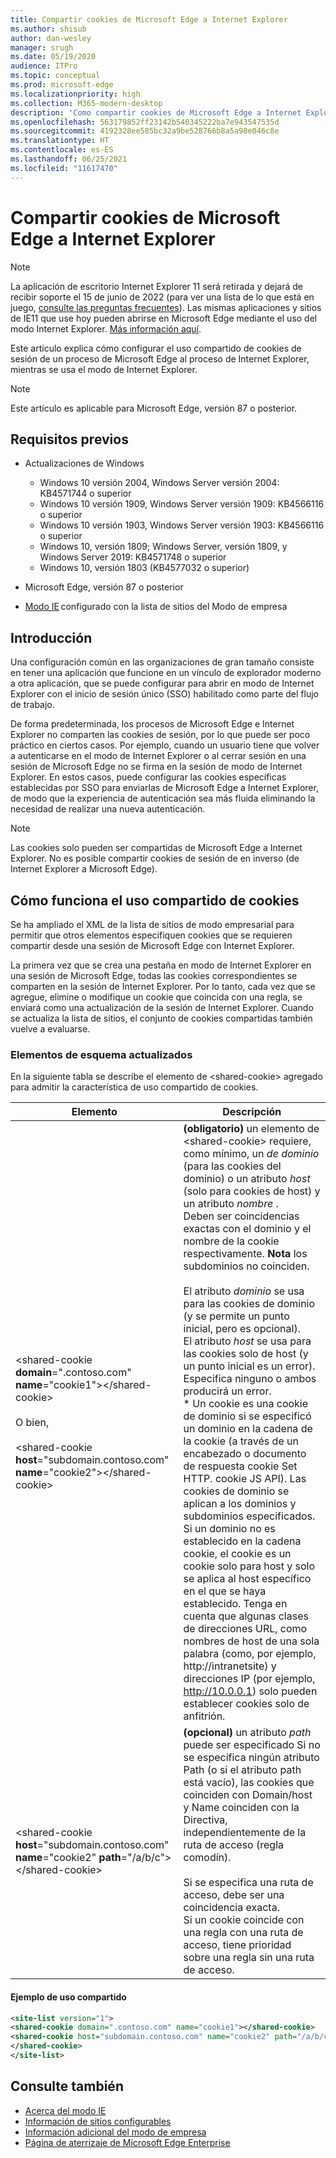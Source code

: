 ```yaml
---
title: Compartir cookies de Microsoft Edge a Internet Explorer
ms.author: shisub
author: dan-wesley
manager: srugh
ms.date: 05/19/2020
audience: ITPro
ms.topic: conceptual
ms.prod: microsoft-edge
ms.localizationpriority: high
ms.collection: M365-modern-desktop
description: 'Como compartir cookies de Microsoft Edge a Internet Explorer '
ms.openlocfilehash: 563179852ff23142b540345222ba7e943547535d
ms.sourcegitcommit: 4192328ee585bc32a9be528766b8a5a98e046c8e
ms.translationtype: HT
ms.contentlocale: es-ES
ms.lasthandoff: 06/25/2021
ms.locfileid: "11617470"
---
```

# <a name="cookie-sharing-from-microsoft-edge-to-internet-explorer"></a>Compartir cookies de Microsoft Edge a Internet Explorer

>[!Note]
> La aplicación de escritorio Internet Explorer 11 será retirada y dejará de recibir soporte el 15 de junio de 2022 (para ver una lista de lo que está en juego, [consulte las preguntas frecuentes](https://techcommunity.microsoft.com/t5/windows-it-pro-blog/internet-explorer-11-desktop-app-retirement-faq/ba-p/2366549)). Las mismas aplicaciones y sitios de IE11 que use hoy pueden abrirse en Microsoft Edge mediante el uso del modo Internet Explorer. [Más información aquí](https://blogs.windows.com/windowsexperience/2021/05/19/the-future-of-internet-explorer-on-windows-10-is-in-microsoft-edge/).

Este artículo explica cómo configurar el uso compartido de cookies de sesión de un proceso de Microsoft Edge al proceso de Internet Explorer, mientras se usa el modo de Internet Explorer.

> [!NOTE]
> Este artículo es aplicable para Microsoft Edge, versión 87 o posterior.

## <a name="prerequisites"></a>Requisitos previos

- Actualizaciones de Windows

  - Windows 10 versión 2004, Windows Server versión 2004: KB4571744 o superior
  - Windows 10 versión 1909, Windows Server versión 1909: KB4566116 o superior
  - Windows 10 versión 1903, Windows Server versión 1903: KB4566116 o superior
  - Windows 10, versión 1809; Windows Server, versión 1809, y Windows Server 2019: KB4571748 o superior
  - Windows 10, versión 1803 (KB4577032 o superior)

- Microsoft Edge, versión 87 o posterior
- [Modo IE](./edge-ie-mode.md) configurado con la lista de sitios del Modo de empresa

## <a name="overview"></a>Introducción

Una configuración común en las organizaciones de gran tamaño consiste en tener una aplicación que funcione en un vínculo de explorador moderno a otra aplicación, que se puede configurar para abrir en modo de Internet Explorer con el inicio de sesión único (SSO) habilitado como parte del flujo de trabajo.

De forma predeterminada, los procesos de Microsoft Edge e Internet Explorer no comparten las cookies de sesión, por lo que puede ser poco práctico en ciertos casos. Por ejemplo, cuando un usuario tiene que volver a autenticarse en el modo de Internet Explorer o al cerrar sesión en una sesión de Microsoft Edge no se firma en la sesión de modo de Internet Explorer. En estos casos, puede configurar las cookies específicas establecidas por SSO para enviarlas de Microsoft Edge a Internet Explorer, de modo que la experiencia de autenticación sea más fluida eliminando la necesidad de realizar una nueva autenticación.

> [!NOTE]
> Las cookies solo pueden ser compartidas de Microsoft Edge a Internet Explorer. No es posible compartir cookies de sesión de en inverso (de Internet Explorer a Microsoft Edge).

## <a name="how-cookie-sharing-works"></a>Cómo funciona el uso compartido de cookies

Se ha ampliado el XML de la lista de sitios de modo empresarial para permitir que otros elementos especifiquen cookies que se requieren compartir desde una sesión de Microsoft Edge con Internet Explorer.  

La primera vez que se crea una pestaña en modo de Internet Explorer en una sesión de Microsoft Edge, todas las cookies correspondientes se comparten en la sesión de Internet Explorer. Por lo tanto, cada vez que se agregue, elimine o modifique un cookie que coincida con una regla, se enviará como una actualización de la sesión de Internet Explorer. Cuando se actualiza la lista de sitios, el conjunto de cookies compartidas también vuelve a evaluarse.

### <a name="updated-schema-elements"></a>Elementos de esquema actualizados

En la siguiente tabla se describe el elemento de \<shared-cookie\> agregado para admitir la característica de uso compartido de cookies.

| Elemento| Descripción |
|-|-|
| \<shared-cookie **domain**=".contoso.com" **name**="cookie1"\>\</shared-cookie\><br><br>O bien,<br><br>\<shared-cookie **host**="subdomain.contoso.com" **name**="cookie2"\>\</shared-cookie\>   |**(obligatorio)** un elemento de \<shared-cookie\> requiere, como mínimo, un *de dominio* (para las cookies del dominio) o un atributo *host* (solo para cookies de host) y un atributo *nombre* .<br>Deben ser coincidencias exactas con el dominio y el nombre de la cookie respectivamente. **Nota** los subdominios no coinciden.<br><br>El atributo *dominio* se usa para las cookies de dominio (y se permite un punto inicial, pero es opcional).<br>El atributo *host* se usa para las cookies solo de host (y un punto inicial es un error). Especifica ninguno o ambos producirá un error.<br>* Un cookie es una cookie de dominio si se especificó un dominio en la cadena de la cookie (a través de un encabezado o documento de respuesta cookie Set HTTP. cookie JS API). Las cookies de dominio se aplican a los dominios y subdominios especificados. Si un dominio no es establecido en la cadena cookie, el cookie es un cookie solo para host y solo se aplica al host específico en el que se haya establecido. Tenga en cuenta que algunas clases de direcciones URL, como nombres de host de una sola palabra (como, por ejemplo, http://intranetsite) y direcciones IP (por ejemplo, http://10.0.0.1) solo pueden establecer cookies solo de anfitrión.    |
| \<shared-cookie **host**="subdomain.contoso.com" **name**="cookie2" **path**="/a/b/c"\>\</shared-cookie\>  | **(opcional)** un atributo *path* puede ser especificado Si no se especifica ningún atributo Path (o si el atributo path está vacío), las cookies que coinciden con Domain/host y Name coinciden con la Directiva, independientemente de la ruta de acceso (regla comodín).<br><br>Si se especifica una ruta de acceso, debe ser una coincidencia exacta.<br>Si un cookie coincide con una regla con una ruta de acceso, tiene prioridad sobre una regla sin una ruta de acceso. |

#### <a name="sharing-example"></a>Ejemplo de uso compartido

```xml
<site-list version="1">
<shared-cookie domain=".contoso.com" name="cookie1"></shared-cookie> 
<shared-cookie host="subdomain.contoso.com" name="cookie2" path="/a/b/c">
</shared-cookie>
</site-list>
```

## <a name="see-also"></a>Consulte también

- [Acerca del modo IE](./edge-ie-mode.md)
- [Información de sitios configurables](./edge-learnmore-configurable-sites-ie-mode.md)
- [Información adicional del modo de empresa](/internet-explorer/ie11-deploy-guide/enterprise-mode-overview-for-ie11)
- [Página de aterrizaje de Microsoft Edge Enterprise](https://aka.ms/EdgeEnterprise)